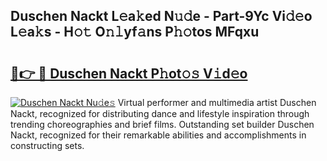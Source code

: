 ## Duschen Nackt L𝚎a𝚔ed N𝚞𝚍e - Part-9Yc Vi𝚍𝚎o L𝚎a𝚔s - H𝚘𝚝 O𝚗𝚕yf𝚊ns P𝚑𝚘tos MFqxu

# <h2><a href="http://kf13ct.oniu.top/?m=Duschen+Nackt">🔗👉 🔴 Duschen Nackt P𝚑ot𝚘𝚜 V𝚒d𝚎o</a></h2>

[![Duschen Nackt Nu𝚍e𝚜](https://i.imgur.com/0qMVB7G.gif)](http://kf13ct.oniu.top/?m=Duschen+Nackt)
Virtual performer and multimedia artist Duschen Nackt, recognized for distributing dance and lifestyle inspiration through trending choreographies and brief films. Outstanding set builder Duschen Nackt, recognized for their remarkable abilities and accomplishments in constructing sets.  
